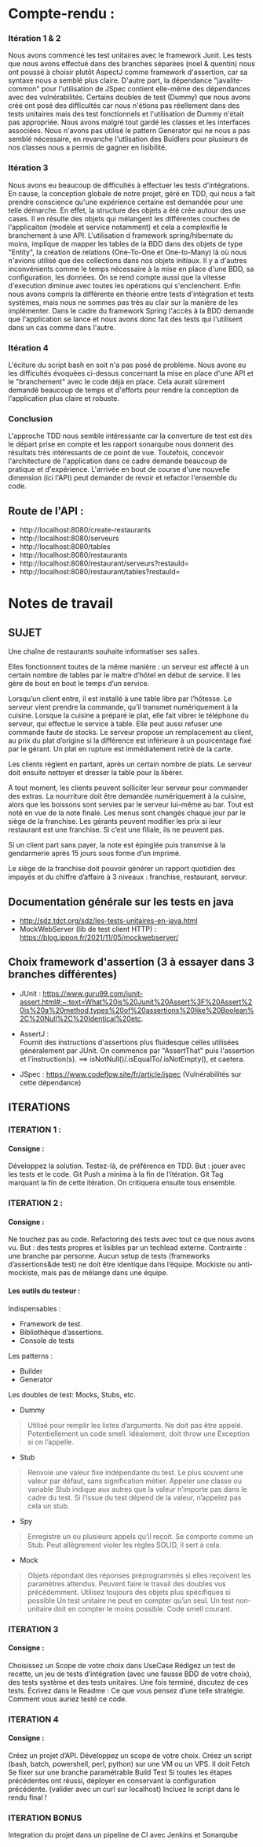 # Compte-rendu :

### Itération 1 & 2
Nous avons commencé les test unitaires avec le framework Junit. Les tests que nous avons effectué dans des branches
séparées (noel & quentin) nous ont poussé à choisir plutôt AspectJ comme framework d'assertion, car sa syntaxe nous a
semblé plus claire. D'autre part, la dépendance "javalite-common" pour l'utilisation de JSpec contient elle-même des
dépendances avec des vulnérabilités.
Certains doubles de test (Dummy) que nous avons créé ont posé des difficultés car nous n'étions pas réellement dans des
tests unitaires mais des test fonctionnels et l'utilisation de Dummy n'était pas appropriée.
Nous avons malgré tout gardé les classes et les interfaces associées.
Nous n'avons pas utilisé le pattern Generator qui ne nous a pas semblé nécessaire, en revanche l'utlisation des Buidlers
pour plusieurs de nos classes nous a permis de gagner en lisibilité.

### Itération 3
Nous avons eu beaucoup de difficultés à effectuer les tests d'intégrations.
En cause, la conception globale de notre projet, géré en TDD, qui nous a fait prendre conscience
qu'une expérience certaine est demandée pour une telle démarche.
En effet, la structure des objets a été crée autour des use cases. Il en résulte des objets qui mélangent
les différentes couches de l'applicaiton (modèle et service notamment) et cela a complexifié le branchement
à une API.
L'utilisation d framework spring/hibernate du moins, implique de mapper les tables de la BDD dans des objets
de type "Entity", la création de relations (One-To-One et One-to-Many) là où nous n'avions utilisé que des collections
dans nos objets initiaux.
Il y a d'autres inconvénients comme le temps nécessaire à la mise en place d'une BDD, sa configuration, les données.
On se rend compte aussi que la vitesse d'execution diminue avec toutes les opérations qui s'enclenchent.
Enfin nous avons compris la différente en théorie entre tests d'intégration et tests systèmes, mais nous
ne sommes pas très au clair sur la manière de les implémenter. Dans le cadre du framework Spring l'accès à la BDD
demande que l'application se lance et nous avons donc fait des tests qui l'utilisent dans un cas comme dans l'autre.

### Itération 4
L'éciture du script bash en soit n'a pas posé de problème.
Nous avons eu les difficultés évoquées ci-dessus concernant la mise en place d'une API et le "branchement" avec le
code déjà en place. Cela aurait sûrement demandé beaucoup de temps et d'efforts pour rendre la conception de l'application
plus claire et robuste.

### Conclusion
L'approche TDD nous semble intéressante car la converture de test est dès le départ prise en compte et les
rapport sonarqube nous donnent des résultats très intéressants de ce point de vue.
Toutefois, concevoir l'architecture de l'application dans ce cadre demande beaucoup de pratique et
d'expérience. L'arrivée en bout de course d'une nouvelle dimension (ici l'API) peut demander
de revoir et refactor l'ensemble du code.


## Route de l'API :

* http://localhost:8080/create-restaurants
* http://localhost:8080/serveurs
* http://localhost:8080/tables
* http://localhost:8080/restaurants
* http://localhost:8080/restaurant/serveurs?restauId=<id>
* http://localhost:8080/restaurant/tables?restauId=<id>

# Notes de travail
## SUJET

Une chaîne de restaurants souhaite informatiser ses salles.

Elles fonctionnent toutes de la même manière : un serveur est affecté à un
certain nombre de tables par le maître d’hôtel en début de service.
Il les gère de bout en bout le temps d’un service.

Lorsqu’un client entre, il est installé à une table libre par l’hôtesse.
Le serveur vient prendre la commande, qu’il transmet numériquement à la cuisine.
Lorsque la cuisine a préparé le plat, elle fait vibrer le téléphone du serveur,
qui effectue le service à table. Elle peut aussi refuser une commande faute de stocks.
Le serveur propose un remplacement au client, au prix du plat d’origine si la
différence est inférieure à un pourcentage fixé par le gérant. Un plat en rupture
est immédiatement retiré de la carte.

Les clients règlent en partant, après un certain nombre de plats.
Le serveur doit ensuite nettoyer et dresser la table pour la libérer.

A tout moment, les clients peuvent solliciter leur serveur pour commander des extras.
La nourriture doit être demandée numériquement à la cuisine, alors que les boissons
sont servies par le serveur lui-même au bar. Tout est noté en vue de la note finale.
Les menus sont changés chaque jour par le siège de la franchise. Les gérants peuvent
modifier les prix si leur restaurant est une franchise. Si c’est une filiale,
ils ne peuvent pas.

Si un client part sans payer, la note est épinglée puis transmise à la gendarmerie
après 15 jours sous forme d’un imprimé.

Le siège de la franchise doit pouvoir générer un rapport quotidien des impayés
et du chiffre d’affaire à 3 niveaux : franchise, restaurant, serveur.

## Documentation générale sur les tests en java

* http://sdz.tdct.org/sdz/les-tests-unitaires-en-java.html
* MockWebServer (lib de test client HTTP) : https://blog.ippon.fr/2021/11/05/mockwebserver/

## Choix framework d'assertion (3 à essayer dans 3 branches différentes)

* JUnit :
https://www.guru99.com/junit-assert.html#:~:text=What%20is%20Junit%20Assert%3F%20Assert%20is%20a%20method,types%20of%20assertions%20like%20Boolean%2C%20Null%2C%20Identical%20etc.

* AssertJ :  
Fournit des instructions d'assertions plus fluidesque celles utilisées généralement par JUnit. On commence par "AssertThat" puis l'assertion et l'instruction(s). ==> isNotNull()/.isEqualTo/.isNotEmpty(), et caetera.

* JSpec : https://www.codeflow.site/fr/article/jspec
(Vulnérabilités sur cette dépendance)

## ITERATIONS

### ITERATION 1 :

#### Consigne :

Développez la solution.
Testez-là, de préférence en TDD.
But : jouer avec les tests et le code.
Git Push a minima à la fin de l’itération.
Git Tag marquant la fin de cette itération.
On critiquera ensuite tous ensemble.

### ITERATION 2 :

#### Consigne :

Ne touchez pas au code.
Refactoring des tests avec tout ce que nous avons vu.
But : des tests propres et lisibles par un techlead externe.
Contrainte : une branche par personne. Aucun setup de tests (frameworks d’assertions&de test) ne doit être identique dans l’équipe.
Mockiste ou anti-mockiste, mais pas de mélange dans une équipe.

#### Les outils du testeur :

Indispensables :
* Framework de test.
* Bibliothèque d’assertions.
* Console de tests

Les patterns :
* Builder
* Generator

Les doubles de test: Mocks, Stubs, etc.

* Dummy

> Utilisé pour remplir les listes d’arguments.
Ne doit pas être appelé.
Potentiellement un code smell.
Idéalement, doit throw une Exception si on l’appelle.

* Stub

> Renvoie une valeur fixe indépendante du test.
Le plus souvent une valeur par défaut, sans signification métier.
Appeler une classe ou variable Stub indique aux autres que la valeur n’importe pas dans le cadre du test.
Si l’issue du test dépend de la valeur, n’appelez pas cela un stub.

* Spy

> Enregistre un ou plusieurs appels qu’il reçoit.
Se comporte comme un Stub.
Peut allègrement violer les règles SOLID, il sert à cela.

* Mock

> Objets répondant des réponses préprogrammés si elles reçoivent les paramètres attendus.
Peuvent faire le travail des doubles vus précédemment.
Utilisez toujours des objets plus spécifiques si possible
Un test unitaire ne peut en compter qu’un seul.
Un test non-unitaire doit en compter le moins possible.
Code smell courant.

### ITERATION 3

#### Consigne :

Choisissez un Scope de votre choix dans UseCase
Rédigez un test de recette, un jeu de tests d’intégration (avec une fausse BDD de votre choix), des tests système et des tests unitaires.
Une fois terminé, discutez de ces tests. Écrivez dans le Readme :
Ce que vous pensez d’une telle stratégie.
Comment vous auriez testé ce code.


### ITERATION 4

#### Consigne :

Créez un projet d’API. Développez un scope de votre choix.
Créez un script (bash, batch, powershell, perl, python) sur une VM ou un VPS.
Il doit
Fetch
Se fixer sur une branche paramétrable
Build
Test
Si toutes les étapes précédentes ont réussi, déployer en conservant la configuration précédente.
(valider avec un curl sur localhost)
Incluez le script dans le rendu final !

### ITERATION BONUS

Integration du projet dans un pipeline de CI avec Jenkins et Sonarqube
